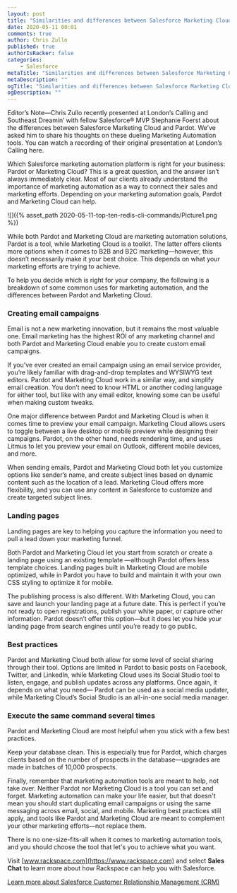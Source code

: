 ```yaml
---
layout: post
title: "Similarities and differences between Salesforce Marketing Cloud and Pardot"
date: 2020-05-11 00:01
comments: true
author: Chris Zullo
published: true
authorIsRacker: false
categories:
    - Salesforce
metaTitle: "Similarities and differences between Salesforce Marketing Cloud and Pardot"
metaDescription: ""
ogTitle: "Similarities and differences between Salesforce Marketing Cloud and Pardot"
ogDescription: ""
---
```


Editor’s Note&mdash;Chris Zullo recently presented at London’s Calling and Southeast Dreamin’ with fellow Salesforce&reg; MVP
Stephanie Foerst about the differences between Salesforce Marketing Cloud and Pardot. We’ve asked him to share his
thoughts on these dueling Marketing Automation tools. You can watch a recording of their
original presentation at London’s Calling here.

Which Salesforce marketing automation platform is right for your business:
Pardot or Marketing Cloud? This is a great question, and the answer isn’t always immediately clear. Most of our clients already
understand the importance of marketing automation as a way to connect their sales and marketing efforts. Depending on your
marketing automation goals, Pardot and Marketing Cloud can help.

<!-- more -->

![]({% asset_path 2020-05-11-top-ten-redis-cli-commands/Picture1.png %})

While both Pardot and Marketing Cloud are marketing automation solutions, Pardot is a tool, while Marketing Cloud is a toolkit.
The latter offers clients more options when it comes to B2B and B2C marketing&mdash;however, this doesn’t necessarily make it your best choice.
This depends on what your marketing efforts are trying to achieve.

To help you decide which is right for your company, the following is a breakdown of some common uses for marketing automation,
and the differences between Pardot and Marketing Cloud.

### Creating email campaigns

Email is not a new marketing innovation, but it remains the most valuable one. Email marketing has the highest ROI of any
marketing channel and both Pardot and Marketing Cloud enable you to create custom email campaigns.

If you’ve ever created an email campaign using an email service provider, you’re likely familiar with drag-and-drop templates
and WYSIWYG text editors. Pardot and Marketing Cloud work in a similar way, and simplify email creation. You don’t need to know HTML or another
coding language for either tool, but like with any email editor, knowing some can be useful when making custom tweaks.

One major difference between Pardot and Marketing Cloud is when it comes time to preview your email campaign. Marketing Cloud allows users
to toggle between a live desktop or mobile preview while designing their campaigns. Pardot, on the other hand, needs rendering time, and uses
Litmus to let you preview your email on Outlook, different mobile devices, and more.

When sending emails, Pardot and Marketing Cloud both let you customize options like sender’s name, and create subject lines
based on dynamic content such as the location of a lead. Marketing Cloud offers more flexibility, and you can use any content
in Salesforce to customize and create targeted subject lines.

### Landing pages

Landing pages are key to helping you capture the information you need to pull a lead down your marketing funnel.

Both Pardot and Marketing Cloud let you start from scratch or create a landing page using
an existing template &mdash;although Pardot offers less template choices. Landing pages built in Marketing
Cloud are mobile optimized, while in Pardot you have to build and maintain it with your own CSS styling to optimize it for mobile.

The publishing process is also different. With Marketing Cloud, you can save and launch your landing page at a future date.
This is perfect if you’re not ready to open registrations, publish your white paper, or capture other information. Pardot doesn’t
offer this option&mdash;but it does let you hide your landing page from search engines until you’re ready to go public.

### Best practices

Pardot and Marketing Cloud both allow for some level of social sharing through their tool. Options are
limited in Pardot to basic posts on Facebook, Twitter, and LinkedIn, while Marketing Cloud uses its Social
Studio tool to listen, engage, and publish updates across any platforms. Once again, it depends on what you need&mdash;
Pardot can be used as a social media updater, while Marketing Cloud’s Social Studio is an all-in-one social media manager.

### Execute the same command several times

Pardot and Marketing Cloud are most helpful when you stick with a few best practices.

Keep your database clean. This is especially true for Pardot,
which charges clients based on the number of prospects in the database&mdash;upgrades are made in batches of 10,000 prospects.

Finally, remember that marketing automation tools are meant to help, not take over. Neither
Pardot nor Marketing Cloud is a tool you can set and forget. Marketing automation can make your life easier,
but that doesn't mean you should start duplicating email campaigns or using the same messaging across email, social,
and mobile. Marketing best practices still apply, and tools like Pardot and Marketing Cloud are meant to complement your other marketing efforts&mdash;not replace them.

There is no one-size-fits-all when it comes to marketing automation tools, and you should choose the tool that let's you to achieve what you want.

Visit [www.rackspace.com](https://www.rackspace.com) and select **Sales Chat** to learn more about how Rackspace can help you with Salesforce.

<a class="cta teal" id="cta" href="https://www.rackspace.com/salesforce">Learn more about Salesforce Customer Relationship Management (CRM)</a>



